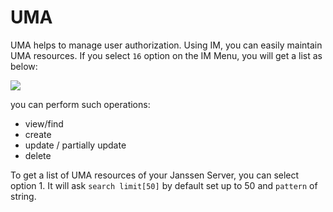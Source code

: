 # UMA

UMA helps to manage user authorization. Using IM, you can easily maintain UMA resources. If you select `16` option on the IM Menu, you will get a list as below:

![](../img/image-im-uma-menu-03042021.png)

you can perform such operations:
- view/find
- create
- update / partially update
- delete

To get a list of UMA resources of your Janssen Server, you can select option 1.
It will ask `search limit[50]` by default set up to 50 and `pattern` of string.


